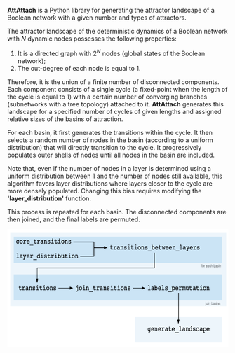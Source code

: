 **AttAttach** is a Python library for generating the attractor landscape of a Boolean network with a given number and types of attractors.

The attractor landscape of the deterministic dynamics of a Boolean network with $N$ dynamic nodes possesses the following properties:

1) It is a directed graph with $2^N$ nodes (global states of the Boolean network);
2) The out-degree of each node is equal to 1.

Therefore, it is the union of a finite number of disconnected components. Each component consists of a single cycle (a fixed-point when the length of the cycle is equal to 1) with a certain number of converging branches (subnetworks with a tree topology) attached to it.
**AttAttach** generates this landscape for a specified number of cycles of given lengths and assigned relative sizes of the basins of attraction.

For each basin, it first generates the transitions within the cycle. It then selects a random number of nodes in the basin (according to a uniform distribution) that will directly transition to the cycle. It progressively populates outer shells of nodes until all nodes in the basin are included.

Note that, even if the number of nodes in a layer is determined using a uniform distribution between 1 and the number of nodes still available, this algorithm favors layer distributions where layers closer to the cycle are more densely populated. Changing this bias requires modifying the **'layer_distribution'** function.

This process is repeated for each basin. The disconnected components are then joined, and the final labels are permuted.

<img src="diagram.png" alt="..." width="630" height="270">
